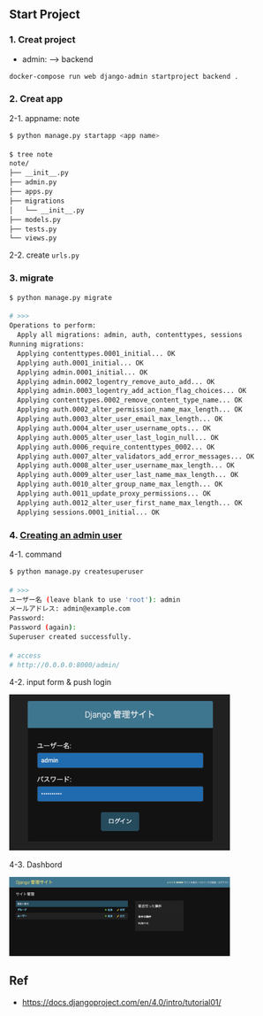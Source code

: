 ## Start Project

### 1. Creat project

- admin: <site name> --> backend

```bash
docker-compose run web django-admin startproject backend .
```

### 2. Creat app

2-1. appname: note

```bash
$ python manage.py startapp <app name>

$ tree note
note/
├── __init__.py
├── admin.py
├── apps.py
├── migrations
│   └── __init__.py
├── models.py
├── tests.py
└── views.py
```

2-2. create `urls.py`

### 3. migrate

```bash
$ python manage.py migrate

# >>>
Operations to perform:
  Apply all migrations: admin, auth, contenttypes, sessions
Running migrations:
  Applying contenttypes.0001_initial... OK
  Applying auth.0001_initial... OK
  Applying admin.0001_initial... OK
  Applying admin.0002_logentry_remove_auto_add... OK
  Applying admin.0003_logentry_add_action_flag_choices... OK
  Applying contenttypes.0002_remove_content_type_name... OK
  Applying auth.0002_alter_permission_name_max_length... OK
  Applying auth.0003_alter_user_email_max_length... OK
  Applying auth.0004_alter_user_username_opts... OK
  Applying auth.0005_alter_user_last_login_null... OK
  Applying auth.0006_require_contenttypes_0002... OK
  Applying auth.0007_alter_validators_add_error_messages... OK
  Applying auth.0008_alter_user_username_max_length... OK
  Applying auth.0009_alter_user_last_name_max_length... OK
  Applying auth.0010_alter_group_name_max_length... OK
  Applying auth.0011_update_proxy_permissions... OK
  Applying auth.0012_alter_user_first_name_max_length... OK
  Applying sessions.0001_initial... OK
```

### 4. [Creating an admin user](https://docs.djangoproject.com/en/4.0/intro/tutorial02/#creating-an-admin-user)

4-1. command
```bash
$ python manage.py createsuperuser

# >>>
ユーザー名 (leave blank to use 'root'): admin
メールアドレス: admin@example.com
Password:
Password (again):
Superuser created successfully.

# access
# http://0.0.0.0:8000/admin/
```

4-2. input form & push login

  [<img src="./img/admin_login.png" width="400"/>]()

4-3. Dashbord

  [<img src="./img/admin_dashbord.png" width="400"/>]()

## Ref

- https://docs.djangoproject.com/en/4.0/intro/tutorial01/
